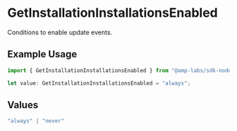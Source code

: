 # GetInstallationInstallationsEnabled

Conditions to enable update events.

## Example Usage

```typescript
import { GetInstallationInstallationsEnabled } from "@amp-labs/sdk-node-platform/models/operations";

let value: GetInstallationInstallationsEnabled = "always";
```

## Values

```typescript
"always" | "never"
```